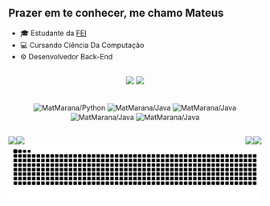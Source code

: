 ## Prazer em te conhecer, me chamo Mateus

- 🎓 Estudante da [FEI](https://portal.fei.edu.br)
- 💻 Cursando Ciência Da Computação
- ⚙️ Desenvolvedor Back-End

<br>

<div align="center" display: flex>
    <img height="185em" src="https://github-readme-stats.vercel.app/api?username=MatMarana&show_icons=true&title_color=eee3ee&text_color=eee3ee&icon_color=73007e&bg_color=0,1e1e1f,2b2c30,4e0055,73007e,73007e&locale=pt-br&hide_border=true&hide_title=true"">
    <img height="185em" src="https://github-readme-stats.vercel.app/api/top-langs/?username=MatMarana&layout=donut&title_color=eee3ee&text_color=eee3ee&icon_color=73007e&bg_color=0,73007e,73007e,4e0055,1e1e1f,2b2c30&locale=pt-br&hide_border=true&hide_title=true">
</div>

<br>

<div align="center" display: flex>
  <br>
  <img align="center" alt="MatMarana/Python" height="65" width="55" src="https://cdn.jsdelivr.net/gh/devicons/devicon@latest/icons/python/python-original.svg">
  <img align="center" alt="MatMarana/Java" height="65" width="55" src="https://cdn.jsdelivr.net/gh/devicons/devicon@latest/icons/java/java-original.svg">
  <img align="center" alt="MatMarana/Java" height="65" width="55" src="https://cdn.jsdelivr.net/gh/devicons/devicon@latest/icons/amazonwebservices/amazonwebservices-original-wordmark.svg">
  <img align="center" alt="MatMarana/Java" height="65" width="55" src="https://cdn.jsdelivr.net/gh/devicons/devicon@latest/icons/cplusplus/cplusplus-original.svg">
  <img align="center" alt="MatMarana/Java" height="65" width="55" src="https://cdn.jsdelivr.net/gh/devicons/devicon@latest/icons/git/git-plain-wordmark.svg">
  <br>
</div>   

##

<div display: flex>
  <a href="mailto:assumateus@gmail.com"><img align="right" src="https://img.shields.io/badge/Gmail-D14836?style=for-the-badge&logo=gmail&logoColor=white"></a>
  <a href="https://www.linkedin.com/in/mateus-marana/"><img align="right" src="https://img.shields.io/badge/LinkedIn-0077B5?style=for-the-badge&logo=linkedin&logoColor=white"></a>
  <a href="https://www.instagram.com/marana.sb/"><img align="left" src="https://img.shields.io/badge/Instagram-E4405F?style=for-the-badge&logo=instagram&logoColor=white"></a>
  <a href=""><img align="left" src="https://img.shields.io/badge/website-000000?style=for-the-badge&logo=About.me&logoColor=white"></a>
</div>


##

![snake gif](https://github.com/MatMarana/MatMarana/blob/output/github-contribution-grid-snake.svg)
